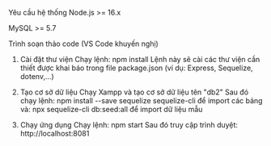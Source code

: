 Yêu cầu hệ thống
Node.js >= 16.x

MySQL >= 5.7

Trình soạn thảo code (VS Code khuyến nghị)

1. Cài đặt thư viện
Chạy lệnh: npm install
Lệnh này sẽ cài các thư viện cần thiết được khai báo trong file package.json (ví dụ: Express, Sequelize, dotenv,...)

2. Tạo cơ sở dữ liệu
Chạy Xampp và tạo cơ sở dữ liệu tên "db2"
Sau đó chạy lệnh: npm install --save sequelize sequelize-cli để import các bảng
và: npx sequelize-cli db:seed:all để import dữ liệu mẫu

3. Chạy ứng dụng
Chạy lệnh: npm start 
Sau đó truy cập trình duyệt: http://localhost:8081
